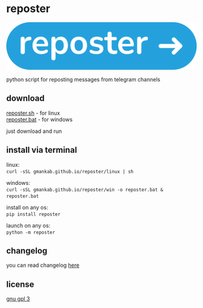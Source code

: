 # reposter

<img src="https://github.com/gmankab/reposter/raw/main/reposter/icons/wide.png">

python script for reposting messages from telegram channels

## download

[reposter.sh](https://github.com/gmankab/reposter/releases/download/reposter/reposter.sh) - for linux  
[reposter.bat](https://github.com/gmankab/reposter/releases/download/reposter/reposter.bat) - for windows

just download and run

## install via terminal

linux:  
`curl -sSL gmankab.github.io/reposter/linux | sh`

windows:  
`curl -sSL gmankab.github.io/reposter/win -o reposter.bat & reposter.bat`

install on any os:  
`pip install reposter`

launch on any os:  
`python -m reposter`

## changelog

you can read changelog [here](https://github.com/gmankab/reposter/blob/main/changelog.md)

## license

[gnu gpl 3](https://gnu.org/licenses/gpl-3.0.en.html)
